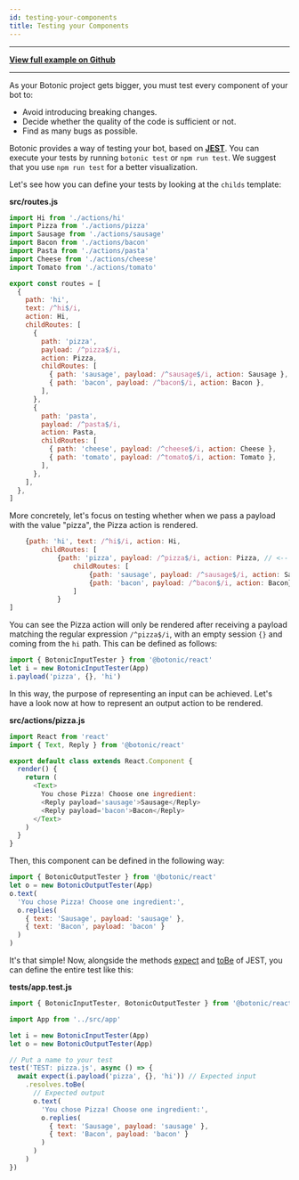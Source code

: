 ```yaml
---
id: testing-your-components
title: Testing your Components
---
```


---

**[View full example on Github](https://github.com/hubtype/botonic/tree/master/packages/botonic-cli/templates/childs/tests/app.test.js)**

---

As your Botonic project gets bigger, you must test every component of your bot to:

- Avoid introducing breaking changes.
- Decide whether the quality of the code is sufficient or not.
- Find as many bugs as possible.

Botonic provides a way of testing your bot, based on **[JEST](https://jestjs.io/)**.
You can execute your tests by running `botonic test` or `npm run test`.
We suggest that you use `npm run test` for a better visualization.

Let's see how you can define your tests by looking at the `childs` template:

**src/routes.js**

```javascript
import Hi from './actions/hi'
import Pizza from './actions/pizza'
import Sausage from './actions/sausage'
import Bacon from './actions/bacon'
import Pasta from './actions/pasta'
import Cheese from './actions/cheese'
import Tomato from './actions/tomato'

export const routes = [
  {
    path: 'hi',
    text: /^hi$/i,
    action: Hi,
    childRoutes: [
      {
        path: 'pizza',
        payload: /^pizza$/i,
        action: Pizza,
        childRoutes: [
          { path: 'sausage', payload: /^sausage$/i, action: Sausage },
          { path: 'bacon', payload: /^bacon$/i, action: Bacon },
        ],
      },
      {
        path: 'pasta',
        payload: /^pasta$/i,
        action: Pasta,
        childRoutes: [
          { path: 'cheese', payload: /^cheese$/i, action: Cheese },
          { path: 'tomato', payload: /^tomato$/i, action: Tomato },
        ],
      },
    ],
  },
]
```

More concretely, let's focus on testing whether when we pass a payload with the value "pizza",
the Pizza action is rendered.

```javascript
    {path: 'hi', text: /^hi$/i, action: Hi,
        childRoutes: [
            {path: 'pizza', payload: /^pizza$/i, action: Pizza, // <-- input to test
                childRoutes: [
                    {path: 'sausage', payload: /^sausage$/i, action: Sausage},
                    {path: 'bacon', payload: /^bacon$/i, action: Bacon}
                ]
            }
]
```

You can see the Pizza action will only be rendered after receiving a payload matching
the regular expression `/^pizza$/i`, with an empty session `{}` and coming from the `hi` path. This can be defined as follows:

```javascript
import { BotonicInputTester } from '@botonic/react'
let i = new BotonicInputTester(App)
i.payload('pizza', {}, 'hi')
```

In this way, the purpose of representing an input can be achieved.
Let's have a look now at how to represent an output action to be rendered.

**src/actions/pizza.js**

```javascript
import React from 'react'
import { Text, Reply } from '@botonic/react'

export default class extends React.Component {
  render() {
    return (
      <Text>
        You chose Pizza! Choose one ingredient:
        <Reply payload='sausage'>Sausage</Reply>
        <Reply payload='bacon'>Bacon</Reply>
      </Text>
    )
  }
}
```

Then, this component can be defined in the following way:

```javascript
import { BotonicOutputTester } from '@botonic/react'
let o = new BotonicOutputTester(App)
o.text(
  'You chose Pizza! Choose one ingredient:',
  o.replies(
    { text: 'Sausage', payload: 'sausage' },
    { text: 'Bacon', payload: 'bacon' }
  )
)
```

It's that simple! Now, alongside the methods [expect](https://jestjs.io/docs/en/expect#expectvalue) and [toBe](https://jestjs.io/docs/en/expect#tobevalue) of JEST, you can define the entire test like this:

**tests/app.test.js**

```javascript
import { BotonicInputTester, BotonicOutputTester } from '@botonic/react'

import App from '../src/app'

let i = new BotonicInputTester(App)
let o = new BotonicOutputTester(App)

// Put a name to your test
test('TEST: pizza.js', async () => {
  await expect(i.payload('pizza', {}, 'hi')) // Expected input
    .resolves.toBe(
      // Expected output
      o.text(
        'You chose Pizza! Choose one ingredient:',
        o.replies(
          { text: 'Sausage', payload: 'sausage' },
          { text: 'Bacon', payload: 'bacon' }
        )
      )
    )
})
```
